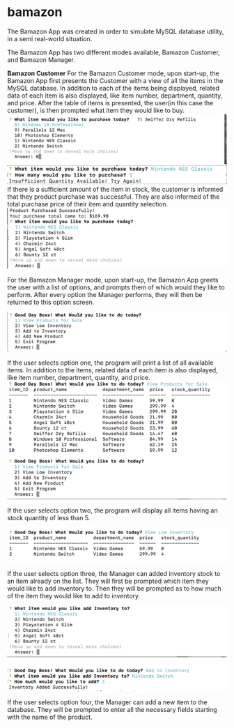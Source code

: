 # bamazon

The Bamazon App was created in order to simulate MySQL database utility, in a semi real-world situation. 

The Bamazon App has two different modes available, Bamazon Customer, and Bamazon Manager.

**Bamazon Customer**
For the Bamazon Customer mode, upon start-up, the Bamazon App first presents the Customer with a view of all the items in the MySQL database. 
In addition to each of the items being displayed, related data of each item is also displayed, like item number, department, quantity, and price. After the table of items is presented, the user(in this case the customer), is then prompted what item they would like to buy. 
![Image of Customer View `](/images/ScreenShot1.png)
After Selecting an item, and hitting the enter key, the user is then prompted as to how many of that item they would like to purchase. 
![Image of Customer View `](/images/ScreenShot2.png)
![Image of Customer View `](/images/ScreenShot3.png)
Once the user enters a value and hits the enter key, they then receive a message. If there was not enough of that item in stock to fulfill the customer order, the customer is informed that there is insufficient quantity available for that operation, and that they should try again.
 ![Image of Customer View `](/images/ScreenShot4.png)
If there is a sufficient amount of the item in stock, the customer is informed that they product purchase was successful. They are also informed of the total purchase price of their item and quantity selection.
![Image of Customer View `](/images/ScreenShot5.png)
Once the transaction is complete, the Customer will then be redirected and greeted with the screen prompting them once again about what item they would like to purchase.
![Image of Customer View `](/images/ScreenShot6.png)


For the Bamazon Manager mode, upon start-up, the Bamazon App greets the user with a list of options, and prompts them of which would they like to perform. After every option the Manager performs, they will then be returned to this option screen.

![Image of Customer View `](/images/MScreenShot1.png)

If the user selects option one, the program will print a list of all available items. In addition to the items, related data of each item is also displayed, like item number, department, quantity, and price.
![Image of Customer View `](/images/MScreenShot2.png)

If the user selects option two, the program will display all items having an stock quantity of less than 5. 

![Image of Customer View `](/images/MScreenShot3.png)

If the user selects option three, the Manager can added inventory stock to an item already on the list. They will first be prompted which item they would like to add inventory to. Then they will be prompted as to how much of the item they would like to add to inventory.

![Image of Customer View `](/images/MScreenShot4.png)

![Image of Customer View `](/images/MScreenShot5.png)

If the user selects option four, the Manager can add a new item to the database. They will be prompted to enter all the necessary fields starting with the name of the product. 